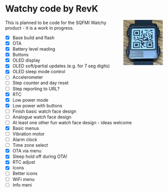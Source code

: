 # Watchy code by RevK

<img align=right width=25% src='Manuals/face.jpg'>

This is planned to be code for the SQFMI Watchy product - it is a work in progress.

- [x] Base build and flash
- [x] OTA
- [x] Battery level reading
- [x] Buttons
- [x] OLED display
- [x] OLED soft/partial updates (e.g. for 7 seg digits)
- [x] OLED sleep mode control
- [ ] Accelerometer
- [ ] Step counter and day reset
- [ ] Step reporting to URL?
- [x] RTC
- [x] Low power mode
- [x] Low power with buttons
- [ ] Finish basic watch face design
- [ ] Analogue watch face design
- [ ] At least one other fun watch face design - ideas welcome
- [x] Basic menus
- [ ] Vibration motor
- [ ] Alarm clock
- [ ] Time zone select
- [x] OTA via menu
- [x] Sleep hold off during OTA!
- [x] RTC adjust
- [x] Icons
- [ ] Better icons
- [ ] WiFi menu
- [ ] Info meni
